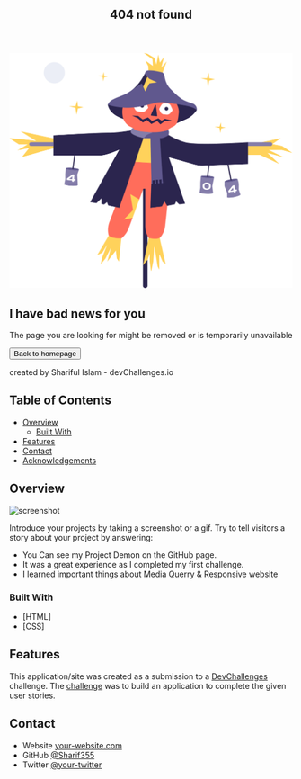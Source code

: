 <!-- Please update value in the {}  -->

<header>
      <h2>404 not found</h2>
    </header>
    <main>
      <div class="container">
        <div class="img-container">
          <img class="scare-img" src="Scarecrow.png" alt="Scarecrow" />
        </div>
        <div class="info-container">
          <h2 class="container-title">I have bad news for you</h2>
          <p class="container-description">
            The page you are looking for might be removed or is temporarily
            unavailable
          </p>
          <button class="btn">Back to homepage</button>
        </div>
      </div>
    </main>
    <footer>
      <div class="foot">
        <p>created by <span class="name">Shariful Islam</span>  - devChallenges.io</p>
      </div>
    </footer>

<!-- TABLE OF CONTENTS -->

## Table of Contents

- [Overview](#overview)
  - [Built With](#built-with)
- [Features](#features)
- [Contact](#contact)
- [Acknowledgements](#acknowledgements)

<!-- OVERVIEW -->

## Overview

![screenshot](https://user-images.githubusercontent.com/16707738/92399059-5716eb00-f132-11ea-8b14-bcacdc8ec97b.png)

Introduce your projects by taking a screenshot or a gif. Try to tell visitors a story about your project by answering:

- You Can see my Project Demon on the GitHub page.
- It was a great experience as I completed my first challenge.
- I learned important things about Media Querry & Responsive website

### Built With

<!-- This section should list any major frameworks that you built your project using. Here are a few examples.-->

- [HTML]
- [CSS]

## Features

<!-- List the features of your application or follow the template. Don't share the figma file here :) -->

This application/site was created as a submission to a [DevChallenges](https://devchallenges.io/challenges) challenge. The [challenge](https://devchallenges.io/challenges/wBunSb7FPrIepJZAg0sY) was to build an application to complete the given user stories.




## Contact

- Website [your-website.com](https://{your-web-site-link})
- GitHub [@Sharif355](https://{github.com/Sharif355})
- Twitter [@your-twitter](https://{twitter.com/your-username})
